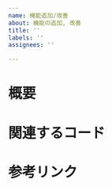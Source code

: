 ```yaml
---
name: 機能追加/改善
about: 機能の追加, 改善
title: ''
labels: ''
assignees: ''

---
```


# 概要

# 関連するコード

# 参考リンク
